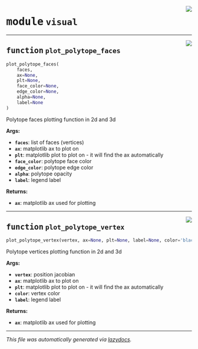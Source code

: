 <!-- markdownlint-disable -->

<a href="https://gitlab.inria.fr/auctus-team/people/antunskuric/pycapacity/-/blob/master/pycapacity/visual.py#L0"><img align="right" style="float:right;" src="https://img.shields.io/badge/-source-cccccc?style=flat-square"></a>

# <kbd>module</kbd> `visual`





---

<a href="https://gitlab.inria.fr/auctus-team/people/antunskuric/pycapacity/-/blob/master/pycapacity/visual.py#L5"><img align="right" style="float:right;" src="https://img.shields.io/badge/-source-cccccc?style=flat-square"></a>

## <kbd>function</kbd> `plot_polytope_faces`

```python
plot_polytope_faces(
    faces,
    ax=None,
    plt=None,
    face_color=None,
    edge_color=None,
    alpha=None,
    label=None
)
```

Polytope faces plotting function in 2d and 3d 



**Args:**
 
 - <b>`faces`</b>:   list of faces (vertices) 
 - <b>`ax`</b>:   matplotlib ax to plot on  
 - <b>`plt`</b>:  matplotlib plot to plot on - it will find the ax automatically 
 - <b>`face_color`</b>:   polytope face color  
 - <b>`edge_color`</b>:   polytope edge color  
 - <b>`alpha`</b>:   polytope opacity  
 - <b>`label`</b>:   legend label 



**Returns:**
 
 - <b>`ax`</b>:   matplotlib ax used for plotting 


---

<a href="https://gitlab.inria.fr/auctus-team/people/antunskuric/pycapacity/-/blob/master/pycapacity/visual.py#L56"><img align="right" style="float:right;" src="https://img.shields.io/badge/-source-cccccc?style=flat-square"></a>

## <kbd>function</kbd> `plot_polytope_vertex`

```python
plot_polytope_vertex(vertex, ax=None, plt=None, label=None, color='black')
```

Polytope vertices plotting function in 2d and 3d 



**Args:**
 
 - <b>`vertex`</b>:   position jacobian  
 - <b>`ax`</b>:   matplotlib ax to plot on  
 - <b>`plt`</b>:  matplotlib plot to plot on - it will find the ax automatically 
 - <b>`color`</b>:   vertex color  
 - <b>`label`</b>:   legend label 



**Returns:**
 
 - <b>`ax`</b>:   matplotlib ax used for plotting 




---

_This file was automatically generated via [lazydocs](https://github.com/ml-tooling/lazydocs)._
